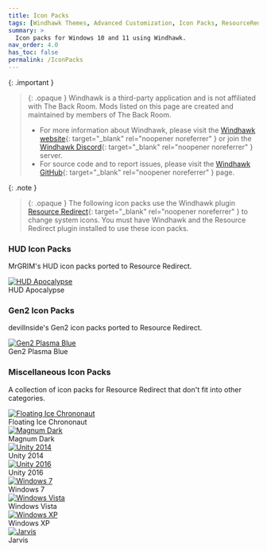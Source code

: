 ```yaml
---
title: Icon Packs
tags: [Windhawk Themes, Advanced Customization, Icon Packs, ResourceRedirect]
summary: >
  Icon packs for Windows 10 and 11 using Windhawk.
nav_order: 4.0
has_toc: false
permalink: /IconPacks
---
```


{: .important }
> {: .opaque }
> Windhawk is a third-party application and is not affiliated with The Back Room. Mods listed on this page are created and maintained by members of The Back Room.
> - For more information about Windhawk, please visit the [Windhawk website](https://windhawk.net){: target="_blank" rel="noopener noreferrer" } or join the [Windhawk Discord](https://discord.com/servers/windhawk-923944342991818753){: target="_blank" rel="noopener noreferrer" } server.
> - For source code and to report issues, please visit the [Windhawk GitHub](https://github.com/ramensoftware/windhawk){: target="_blank" rel="noopener noreferrer" } page.

{: .note }
> {: .opaque }
> The following icon packs use the Windhawk plugin [Resource Redirect](https://windhawk.net/plugins/resource-redirect/){: target="_blank" rel="noopener noreferrer" } to change system icons. You must have Windhawk and the Resource Redirect plugin installed to use these icon packs.

### HUD Icon Packs
MrGRIM's HUD icon packs ported to Resource Redirect.

<div class="gallery text-delta">
<div class="gallery-item">
<a target="_blank" href="https://gitlab.com/the-back-room/windhawk/resource-redirect/hud-series/hud-apocalypse">
<img src="https://gitlab.com/the-back-room/windhawk/resource-redirect/hud-series/hud-apocalypse/-/raw/main/Extras/Preview.bmp" alt="HUD Apocalypse" />
</a>
<div class="desc">HUD Apocalypse</div>
</div>
</div>

### Gen2 Icon Packs
devillnside's Gen2 icon packs ported to Resource Redirect.

<div class="gallery text-delta">
<div class="gallery-item">
<a target="_blank" href="https://gitlab.com/the-back-room/windhawk/resource-redirect/gen2-series/plasma-blue">
<img src="https://gitlab.com/the-back-room/windhawk/resource-redirect/gen2-series/plasma-blue/-/raw/main/Extras/Preview.bmp" alt="Gen2 Plasma Blue" />
</a>
<div class="desc">Gen2 Plasma Blue</div>
</div>
</div>

### Miscellaneous Icon Packs
A collection of icon packs for Resource Redirect that don't fit into other categories.

<div class="gallery text-delta">
<div class="gallery-item">
<a target="_blank" href="https://gitlab.com/the-back-room/windhawk/resource-redirect/chrononaut-series/floating-ice-chrononaut/">
<img src="https://gitlab.com/the-back-room/windhawk/resource-redirect/chrononaut-series/floating-ice-chrononaut/-/blob/main/Extras/Preview.bmp" alt="Floating Ice Chrononaut" />
</a>
<div class="desc">Floating Ice Chrononaut</div>
</div>
<div class="gallery-item">
<a target="_blank" href="https://gitlab.com/the-back-room/windhawk/resource-redirect/magnum-dark">
<img src="https://gitlab.com/the-back-room/windhawk/resource-redirect/magnum-dark/-/raw/main/Extras/Preview.bmp" alt="Magnum Dark" />
</a>
<div class="desc">Magnum Dark</div>
</div>
<div class="gallery-item">
<a target="_blank" href="https://gitlab.com/the-back-room/windhawk/resource-redirect/unity-series/unity-2014">
<img src="https://gitlab.com/the-back-room/windhawk/resource-redirect/unity-series/unity-2014/-/raw/main/Extras/Preview.bmp" alt="Unity 2014" />
</a>
<div class="desc">Unity 2014</div>
</div>
<div class="gallery-item">
<a target="_blank" href="https://gitlab.com/the-back-room/windhawk/resource-redirect/unity-series/unity-2016">
<img src="https://gitlab.com/the-back-room/windhawk/resource-redirect/unity-series/unity-2016/-/raw/main/Extras/Preview.bmp" alt="Unity 2016" />
</a>
<div class="desc">Unity 2016</div>
</div>
<div class="gallery-item">
<a target="_blank" href="https://gitlab.com/the-back-room/windhawk/resource-redirect/windows-series/windows-7">
<img src="/assets/images/win7.png" alt="Windows 7" />
</a>
<div class="desc">Windows 7</div>
</div>
<div class="gallery-item">
<a target="_blank" href="https://gitlab.com/the-back-room/windhawk/resource-redirect/windows-series/windows-vista">
<img src="/assets/images/winVista.png" alt="Windows Vista" />
</a>
<div class="desc">Windows Vista</div>
</div>
<div class="gallery-item">
<a target="_blank" href="https://gitlab.com/the-back-room/windhawk/resource-redirect/windows-series/windows-xp">
<img src="/assets/images/winXP.png" alt="Windows XP" />
</a>
<div class="desc">Windows XP</div>
</div>
<div class="gallery-item">
<a target="_blank" href="https://gitlab.com/the-back-room/windhawk/resource-redirect/jarvis">
<img src="https://gitlab.com/the-back-room/windhawk/resource-redirect/jarvis/-/raw/main/Extras/Preview.bmp" alt="Jarvis" />
</a>
<div class="desc">Jarvis</div>
</div>
</div>